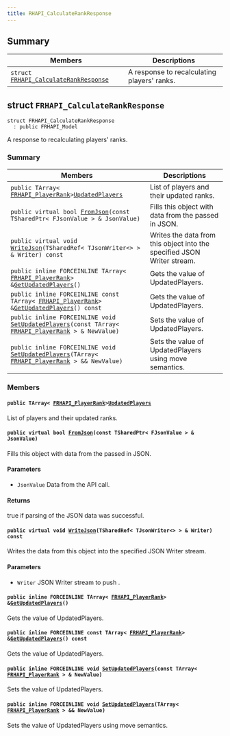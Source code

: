 ```yaml
---
title: RHAPI_CalculateRankResponse
---
```


## Summary

 Members                        | Descriptions                                
--------------------------------|---------------------------------------------
`struct `[`FRHAPI_CalculateRankResponse`](#structFRHAPI__CalculateRankResponse) | A response to recalculating players&#39; ranks.

## struct `FRHAPI_CalculateRankResponse` <a id="structFRHAPI__CalculateRankResponse"></a>

```
struct FRHAPI_CalculateRankResponse
  : public FRHAPI_Model
```

A response to recalculating players&#39; ranks.

### Summary

 Members                        | Descriptions                                
--------------------------------|---------------------------------------------
`public TArray< `[`FRHAPI_PlayerRank`](RHAPI_PlayerRank.md#structFRHAPI__PlayerRank)` > `[`UpdatedPlayers`](#structFRHAPI__CalculateRankResponse_1a63d2245aaf9f6f1f399a0aa7593fbf9f) | List of players and their updated ranks.
`public virtual bool `[`FromJson`](#structFRHAPI__CalculateRankResponse_1a77a5a28a9b45ec7c6d4f0bcd222a8033)`(const TSharedPtr< FJsonValue > & JsonValue)` | Fills this object with data from the passed in JSON.
`public virtual void `[`WriteJson`](#structFRHAPI__CalculateRankResponse_1a8aacfa55e0db7862a78dcd61a9726865)`(TSharedRef< TJsonWriter<> > & Writer) const` | Writes the data from this object into the specified JSON Writer stream.
`public inline FORCEINLINE TArray< `[`FRHAPI_PlayerRank`](RHAPI_PlayerRank.md#structFRHAPI__PlayerRank)` > & `[`GetUpdatedPlayers`](#structFRHAPI__CalculateRankResponse_1a908fa35e55f8ebadc5da841a97a0c204)`()` | Gets the value of UpdatedPlayers.
`public inline FORCEINLINE const TArray< `[`FRHAPI_PlayerRank`](RHAPI_PlayerRank.md#structFRHAPI__PlayerRank)` > & `[`GetUpdatedPlayers`](#structFRHAPI__CalculateRankResponse_1a896cadf4e34eea5a686f1a3442f4505c)`() const` | Gets the value of UpdatedPlayers.
`public inline FORCEINLINE void `[`SetUpdatedPlayers`](#structFRHAPI__CalculateRankResponse_1a184eb313ef6450c92b7f58efaa4b86d5)`(const TArray< `[`FRHAPI_PlayerRank`](RHAPI_PlayerRank.md#structFRHAPI__PlayerRank)` > & NewValue)` | Sets the value of UpdatedPlayers.
`public inline FORCEINLINE void `[`SetUpdatedPlayers`](#structFRHAPI__CalculateRankResponse_1a82287c2f7e16248c14ef7bc3a596ecd5)`(TArray< `[`FRHAPI_PlayerRank`](RHAPI_PlayerRank.md#structFRHAPI__PlayerRank)` > && NewValue)` | Sets the value of UpdatedPlayers using move semantics.

### Members

#### `public TArray< `[`FRHAPI_PlayerRank`](RHAPI_PlayerRank.md#structFRHAPI__PlayerRank)` > `[`UpdatedPlayers`](#structFRHAPI__CalculateRankResponse_1a63d2245aaf9f6f1f399a0aa7593fbf9f) <a id="structFRHAPI__CalculateRankResponse_1a63d2245aaf9f6f1f399a0aa7593fbf9f"></a>

List of players and their updated ranks.

#### `public virtual bool `[`FromJson`](#structFRHAPI__CalculateRankResponse_1a77a5a28a9b45ec7c6d4f0bcd222a8033)`(const TSharedPtr< FJsonValue > & JsonValue)` <a id="structFRHAPI__CalculateRankResponse_1a77a5a28a9b45ec7c6d4f0bcd222a8033"></a>

Fills this object with data from the passed in JSON.

#### Parameters
* `JsonValue` Data from the API call.

#### Returns
true if parsing of the JSON data was successful.

#### `public virtual void `[`WriteJson`](#structFRHAPI__CalculateRankResponse_1a8aacfa55e0db7862a78dcd61a9726865)`(TSharedRef< TJsonWriter<> > & Writer) const` <a id="structFRHAPI__CalculateRankResponse_1a8aacfa55e0db7862a78dcd61a9726865"></a>

Writes the data from this object into the specified JSON Writer stream.

#### Parameters
* `Writer` JSON Writer stream to push .

#### `public inline FORCEINLINE TArray< `[`FRHAPI_PlayerRank`](RHAPI_PlayerRank.md#structFRHAPI__PlayerRank)` > & `[`GetUpdatedPlayers`](#structFRHAPI__CalculateRankResponse_1a908fa35e55f8ebadc5da841a97a0c204)`()` <a id="structFRHAPI__CalculateRankResponse_1a908fa35e55f8ebadc5da841a97a0c204"></a>

Gets the value of UpdatedPlayers.

#### `public inline FORCEINLINE const TArray< `[`FRHAPI_PlayerRank`](RHAPI_PlayerRank.md#structFRHAPI__PlayerRank)` > & `[`GetUpdatedPlayers`](#structFRHAPI__CalculateRankResponse_1a896cadf4e34eea5a686f1a3442f4505c)`() const` <a id="structFRHAPI__CalculateRankResponse_1a896cadf4e34eea5a686f1a3442f4505c"></a>

Gets the value of UpdatedPlayers.

#### `public inline FORCEINLINE void `[`SetUpdatedPlayers`](#structFRHAPI__CalculateRankResponse_1a184eb313ef6450c92b7f58efaa4b86d5)`(const TArray< `[`FRHAPI_PlayerRank`](RHAPI_PlayerRank.md#structFRHAPI__PlayerRank)` > & NewValue)` <a id="structFRHAPI__CalculateRankResponse_1a184eb313ef6450c92b7f58efaa4b86d5"></a>

Sets the value of UpdatedPlayers.

#### `public inline FORCEINLINE void `[`SetUpdatedPlayers`](#structFRHAPI__CalculateRankResponse_1a82287c2f7e16248c14ef7bc3a596ecd5)`(TArray< `[`FRHAPI_PlayerRank`](RHAPI_PlayerRank.md#structFRHAPI__PlayerRank)` > && NewValue)` <a id="structFRHAPI__CalculateRankResponse_1a82287c2f7e16248c14ef7bc3a596ecd5"></a>

Sets the value of UpdatedPlayers using move semantics.

